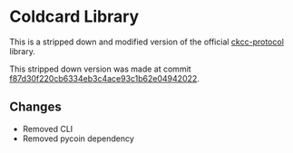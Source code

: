 # Coldcard Library

This is a stripped down and modified version of the official [ckcc-protocol](https://github.com/Coldcard/ckcc-protocol) library.

This stripped down version was made at commit [f87d30f220cb6334eb3c4ace93c1b62e04942022](https://github.com/Coldcard/ckcc-protocol/commit/f87d30f220cb6334eb3c4ace93c1b62e04942022).

## Changes

- Removed CLI
- Removed pycoin dependency
